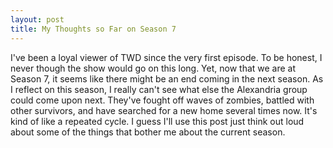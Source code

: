 ```yaml
---
layout: post
title: My Thoughts so Far on Season 7
---
```


I've been a loyal viewer of TWD since the very first episode. To be honest, I never though the show would go on this long. Yet, now that we are at Season 7, it seems like there might be an end coming in the next season. As I reflect on this season, I really can't see what else the Alexandria group could come upon next. They've fought off waves of zombies, battled with other survivors, and have searched for a new home several times now. It's kind of like a repeated cycle. I guess I'll use this post just think out loud about some of the things that bother me  about the current season. 
